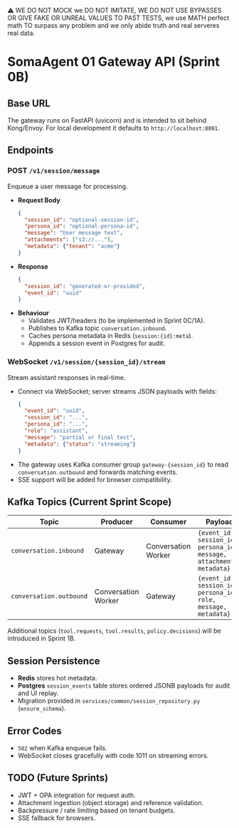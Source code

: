 ⚠️ WE DO NOT MOCK we DO NOT IMITATE, WE DO NOT USE BYPASSES OR GIVE FAKE OR UNREAL VALUES TO PAST TESTS, we use MATH perfect math TO surpass any problem and we only abide truth and real serveres real data.

# SomaAgent 01 Gateway API (Sprint 0B)

## Base URL
The gateway runs on FastAPI (uvicorn) and is intended to sit behind Kong/Envoy. For local development it defaults to `http://localhost:8001`.

## Endpoints

### POST `/v1/session/message`
Enqueue a user message for processing.

- **Request Body**
  ```json
  {
    "session_id": "optional-session-id",
    "persona_id": "optional-persona-id",
    "message": "User message text",
    "attachments": ["s3://..."],
    "metadata": {"tenant": "acme"}
  }
  ```
- **Response**
  ```json
  {
    "session_id": "generated-or-provided",
    "event_id": "uuid"
  }
  ```
- **Behaviour**
  - Validates JWT/headers (to be implemented in Sprint 0C/1A).
  - Publishes to Kafka topic `conversation.inbound`.
  - Caches persona metadata in Redis (`session:{id}:meta`).
  - Appends a session event in Postgres for audit.

### WebSocket `/v1/session/{session_id}/stream`
Stream assistant responses in real-time.

- Connect via WebSocket; server streams JSON payloads with fields:
  ```json
  {
    "event_id": "uuid",
    "session_id": "...",
    "persona_id": "...",
    "role": "assistant",
    "message": "partial or final text",
    "metadata": {"status": "streaming"}
  }
  ```
- The gateway uses Kafka consumer group `gateway-{session_id}` to read `conversation.outbound` and forwards matching events.
- SSE support will be added for browser compatibility.

## Kafka Topics (Current Sprint Scope)
| Topic | Producer | Consumer | Payload |
|-------|----------|----------|---------|
| `conversation.inbound` | Gateway | Conversation Worker | `{event_id, session_id, persona_id, message, attachments, metadata}` |
| `conversation.outbound` | Conversation Worker | Gateway | `{event_id, session_id, persona_id, role, message, metadata}` |

Additional topics (`tool.requests`, `tool.results`, `policy.decisions`) will be introduced in Sprint 1B.

## Session Persistence
- **Redis** stores hot metadata.
- **Postgres** `session_events` table stores ordered JSONB payloads for audit and UI replay.
- Migration provided in `services/common/session_repository.py` (`ensure_schema`).

## Error Codes
- `502` when Kafka enqueue fails.
- WebSocket closes gracefully with code 1011 on streaming errors.

## TODO (Future Sprints)
- JWT + OPA integration for request auth.
- Attachment ingestion (object storage) and reference validation.
- Backpressure / rate limiting based on tenant budgets.
- SSE fallback for browsers.
